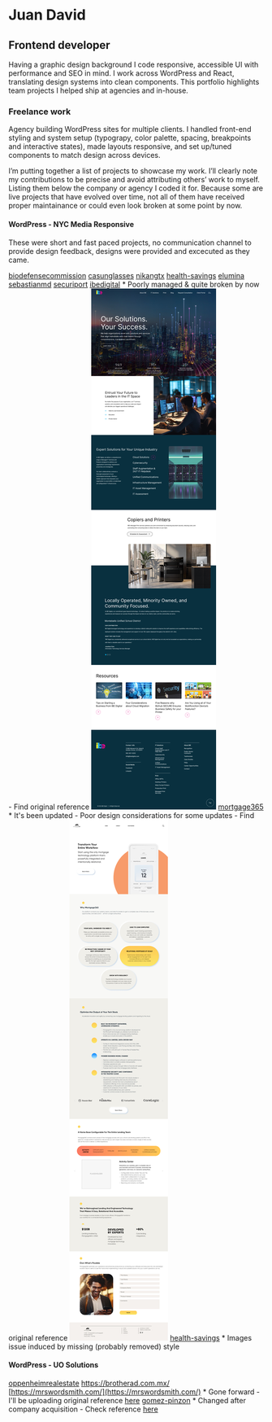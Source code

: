 # Juan David
## Frontend developer

Having a graphic design background I code responsive, accessible UI with performance and SEO in mind. I work across WordPress and React, translating design systems into clean components. This portfolio highlights team projects I helped ship at agencies and in-house.

### Freelance work

Agency building WordPress sites for multiple clients. I handled front-end styling and system setup (typograpy, color palette, spacing, breakpoints and interactive states), made layouts responsive, and set up/tuned components to match design across devices.

I’m putting together a list of projects to showcase my work. I’ll clearly note my contributions to be precise and avoid attributing others’ work to myself. Listing them below the company or agency I coded it for. Because some are live projects that have evolved over time, not all of them have received proper maintainance or could even look broken at some point by now.

#### WordPress - NYC Media Responsive

These were short and fast paced projects, no communication channel to provide design feedback, designs were provided and excecuted as they came.

[biodefensecommission](https://biodefensecommission.org/)
[casunglasses](https://casunglasses.com/)
[nikangtx](https://www.nikangtx.com/)
[health-savings](https://health-savings.com/)
[elumina](https://elumina.com/)
[sebastianmd](https://sebastianmd.com/)
[securiport](https://securiport.com/)
[ibedigital](https://ibedigital.com/) * Poorly managed & quite broken by now - Find original reference ![here](references/ref-ibe-homepage-final.jpg)
[mortgage365](https://mortgage365.com/) * It's been updated - Poor design considerations for some updates - Find original reference ![here](references/ref-M365-homepage-final.jpg)
[health-savings](https://health-savings.com/) * Images issue induced by missing (probably removed) style

#### WordPress - UO Solutions

[oppenheimrealestate](https://oppenheimrealestate.com/)
https://brotherad.com.mx/
[https://mrswordsmith.com/](https://mrswordsmith.com/) * Gone forward - I'll be uploading original reference [here](https://www.example.com)
[gomez-pinzon](https://gomez-pinzon.com) * Changed after company acquisition - Check reference [here](#)